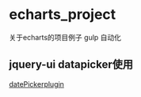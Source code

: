 # echarts_project
关于echarts的项目例子
gulp 自动化  

jquery-ui datapicker使用
--------
[datePickerplugin](https://github.com/huanglp47/echarts_project/blob/master/public/js/datePickerplugin.js)
